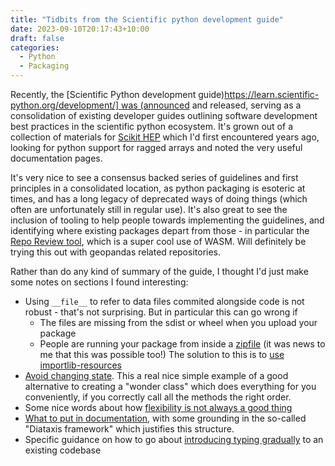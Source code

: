 ```yaml
---
title: "Tidbits from the Scientific python development guide"
date: 2023-09-10T20:17:43+10:00
draft: false
categories:
  - Python
  - Packaging
---
```


Recently, the [Scientific Python development guide)[https://learn.scientific-python.org/development/] was (announced](https://blog.scientific-python.org/scientific-python/dev-summit-1-development-guide/) and released, serving as a consolidation of existing developer guides outlining software development
best practices in the scientific python ecosystem. It's grown out of a collection of materials for [Scikit HEP](https://scikit-hep.org/)
which I'd first encountered years ago, looking for python support for ragged arrays and noted the very useful documentation pages.

It's very nice to see a consensus backed series of guidelines and first principles in a consolidated location,
as python packaging is esoteric at times, and has a long legacy of deprecated ways of doing things (which often are 
unfortunately still in regular use). It's also great to see the inclusion of tooling to help people towards implementing
the guidelines, and identifying where existing packages depart from those - in particular the [Repo Review tool](https://learn.scientific-python.org/development/guides/repo-review/), which is a super cool use of WASM. Will definitely be trying this out with geopandas related repositories.

Rather than do any kind of summary of the guide, I thought I'd just make some notes on sections I found interesting:

- Using `__file__` to refer to data files commited alongside code is not robust - that's not surprising. But in particular this can go wrong if
   - The files are missing from the sdist or wheel when you upload your package
   - People are running your package from inside a [zipfile](https://docs.python.org/3/library/zipimport.html#examples) (it was news to me that this was possible too!)
  The solution to this is to [use importlib-resources](https://learn.scientific-python.org/development/patterns/data-files/#how-to-package-data-files)
- [Avoid changing state](https://learn.scientific-python.org/development/principles/design/#avoid-changing-state). This a real nice simple example of a good alternative to creating a "wonder class" which does everything for you conveniently, if you correctly call all the methods the right order.
- Some nice words about how [flexibility is not always a good thing](https://learn.scientific-python.org/development/principles/design/#complexity-is-always-conserved)
- [What to put in documentation](https://learn.scientific-python.org/development/guides/docs/#what-to-include), with some grounding in the so-called "Diataxis framework" which justifies this structure.
- Specific guidance on how to go about [introducing typing gradually](https://learn.scientific-python.org/development/guides/style/#type-checking) to an existing codebase


